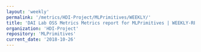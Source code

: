 ```yaml
---
layout: 'weekly'
permalink: '/metrics/HDI-Project/MLPrimitives/WEEKLY/'
title: 'DAI Lab OSS Metrics Metrics report for MLPrimitives | WEEKLY-REPORT-2018-10-26'
organization: 'HDI-Project'
repository: 'MLPrimitives'
current_date: '2018-10-26'
---
```

